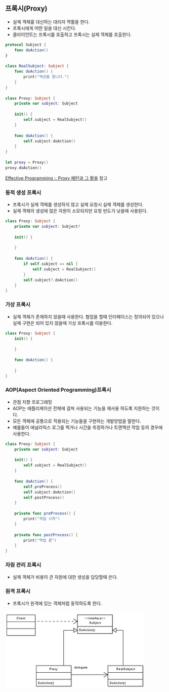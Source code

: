 ## 프록시(Proxy)

* 실제 객체를 대신하는 대리자 역활을 한다.
* 프록시에게 어떤 일을 대신 시킨다.
* 클라이언트는 프록시를 호출하고 프록시는 실제 객체를 호출한다.

```swift
protocol Subject {
    func doAction()
}

class RealSubject: Subject {
    func doAction() {
        print("액션을 합니다.")
    }
}

class Proxy: Subject {
    private var subject: Subject

    init() {
        self.subject = RealSubject()
    }

    func doAction() {
        self.subject.doAction()
    }
}

let proxy = Proxy()
proxy.doAction()
```


[Effective Programming :: Proxy 패턴과 그 활용](https://effectiveprogramming.tistory.com/entry/Proxy-%ED%8C%A8%ED%84%B4%EA%B3%BC-%EA%B7%B8-%ED%99%9C%EC%9A%A9) 참고

### 동적 생성 프록시

* 프록시가 실제 객체를 생성하지 않고 실제 요청시 실제 객체를 생성한다.
* 실제 객체의 생성에 많은 자원이 소모되지만 요청 빈도가 낮을때 사용된다.

```swift
class Proxy: Subject {
    private var subject: Subject?

    init() {

    }

    func doAction() {
        if self.subject == nil {
            self.subject = RealSubject()
        }
        self.subject?.doAction()
    }
}
```

### 가상 프록시

* 실제 객체가 존재하지 않을때 사용한다. 협업을 할때 인터페이스는 정의되어 있으나 실제 구현은 되어 있지 않을때 가상 프록시를 이용한다.

```swift
class Proxy: Subject {
    init() {

    }

    func doAction() {

    }
}
```

### AOP(Aspect Oriented Programming)프록시

* 관점 지향 프로그래밍
* AOP는 애플리케이션 전체에 걸쳐 사용되는 기능을 재사용 하도록 지원하는 것이다.
* 모든 객체에 공통으로 적용되는 기능들을 구현하는 개발방법을 말한다.
* 예를들어 애널리틱스 로그를 찍거나 시간을 측정하거나 트랜젝션 작업 등의 경우에 사용한다.

```swift
class Proxy: Subject {
    private var subject: Subject

    init() {
        self.subject = RealSubject()
    }

    func doAction() {
        self.preProcess()
        self.subject.doAction()
        self.postProcess()
    }

    private func preProcess() {
        print("작업 시작")
    }

    private func postProcess() {
        print("작업 끝")
    }
}
```

### 자원 관리 프록시

* 실제 객체가 비용이 큰 자원에 대한 생성을 담당할때 쓴다.

### 원격 프록시

* 프록시가 원격에 있는 객체처럼 동작하도록 한다.

![pattern](../resources/proxy.png)

